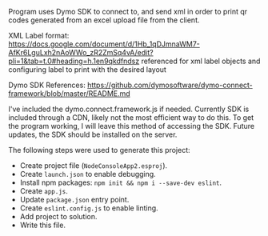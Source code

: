 Program uses Dymo SDK to connect to, and send xml in order to print qr codes generated from an excel upload file from the client.

XML Label format: https://docs.google.com/document/d/1Hb_1qDJmnaWM7-AfKr6LguLxh2nAoWWo_zR2ZmSq4vA/edit?pli=1&tab=t.0#heading=h.1en9qkdfndsz referenced for xml label objects and configuring label to print with the desired layout

Dymo SDK References: https://github.com/dymosoftware/dymo-connect-framework/blob/master/README.md

I've included the dymo.connect.framework.js if needed. Currently SDK is included through a CDN, likely not the most efficient way to do this. To get the program working, I will leave this method of accessing the SDK. Future updates, the SDK should be installed on the server.

The following steps were used to generate this project:
- Create project file (`NodeConsoleApp2.esproj`).
- Create `launch.json` to enable debugging.
- Install npm packages: `npm init && npm i --save-dev eslint`.
- Create `app.js`.
- Update `package.json` entry point.
- Create `eslint.config.js` to enable linting.
- Add project to solution.
- Write this file.